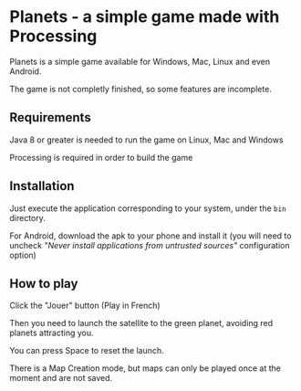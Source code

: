 # Planets - a simple game made with Processing

Planets is a simple game available for Windows, Mac, Linux and even Android.

The game is not completly finished, so some features are incomplete.

## Requirements

Java 8 or greater is needed to run the game on Linux, Mac and Windows

Processing is required in order to build the game


## Installation

Just execute the application corresponding to your system, under the `bin` directory.

For Android, download the apk to your phone and install it (you will need to uncheck *"Never install applications from untrusted sources"* configuration option)

## How to play

Click the "Jouer" button (Play in French)

Then you need to launch the satellite to the green planet, avoiding red planets attracting you.

You can press Space to reset the launch.

There is a Map Creation mode, but maps can only be played once at the moment and are not saved.

